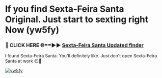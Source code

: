 # If you find Sexta-Feira Santa Original. Just start to sexting right Now (yw5fy)

<h3>🔴 CLICK HERE 🌐==►► <a href="https://tinyurl.com/2s32jyrn" rel="nofollow">Sexta-Feira Santa Updated finder</a></h3>

I found Sexta-Feira Santa. You'll definitely like. Just don't open Sexta-Feira Santa at work 😉💬

[![yw5fy](https://i.imgur.com/sZc9xG4.jpeg)](https://tinyurl.com/2s32jyrn)
